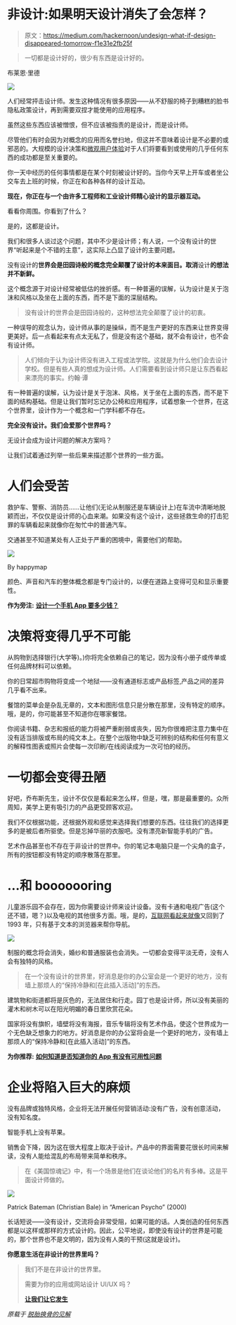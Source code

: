 # 非设计:如果明天设计消失了会怎样？

> 原文：<https://medium.com/hackernoon/undesign-what-if-design-disappeared-tomorrow-f1e31e2fb25f>

> 一切都是设计好的，很少有东西是设计好的。

布莱恩·里德

![](img/366111a853b72c91dd26758bbc83261c.png)

人们经常抨击设计师。发生这种情况有很多原因——从不舒服的椅子到糟糕的脸书隐私政策设计，再到需要双捏才能使用的应用程序。

虽然这些东西应该被憎恨，但不应该被指责的是设计，而是设计师。

尽管他们有时会因为对概念的应用而名誉扫地，但这并不意味着设计是不必要的或邪恶的。大规模的设计决策和[微观用户体验](https://reinvently.com/blog/micro-ux-explained-8-examples/)对于人们将要看到或使用的几乎任何东西的成功都是至关重要的。

你一天中经历的任何事情都是在某个时刻被设计好的。当你今天早上开车或者坐公交车去上班的时候，你正在和各种各样的设计互动。

**现在，你正在与一个由许多工程师和工业设计师精心设计的显示器互动。**

看看你周围。你看到了什么？

是的，这都是设计。

我们和很多人谈过这个问题，其中不少是设计师；有人说，一个没有设计的世界“听起来是个不错的主意”，这实际上凸显了设计的主要问题。

没有设计的**世界会是田园诗般的概念完全颠覆了设计的本来面目。取消**设计**的想法并不新鲜。**

这个概念源于对设计经常被低估的挫折感。有一种普遍的误解，认为设计是关于泡沫和风格以及坐在上面的东西，而不是下面的深层结构。

> 没有设计的世界会是田园诗般的，这种想法完全颠覆了设计的初衷。

一种误导的观念认为，设计师从事的是操纵，而不是生产更好的东西来让世界变得更美好。后一点看起来有点太无私了，但是没有这个基础，就不会有设计，也不会有设计师。

> 人们倾向于认为设计师没有进入工程或法学院。这就是为什么他们会去设计学校。但是有些人真的想成为设计师。人们需要看到设计师只是让东西看起来漂亮的事实。约翰·谭

有一种普遍的误解，认为设计是关于泡沫、风格，关于坐在上面的东西，而不是下面的结构基础。但是让我们暂时忘记办公椅和应用程序，试着想象一个世界，在这个世界里，设计作为一个概念和一门学科都不存在。

**完全没有设计。我们会爱那个世界吗？**

无设计会成为设计问题的解决方案吗？

让我们试着通过列举一些后果来描述那个世界的一些方面。

# 人们会受苦

救护车、警察、消防员……让他们(无论从制服还是车辆设计上)在车流中清晰地脱颖而出，不仅仅是设计师的心血来潮。如果没有这个设计，这些拯救生命的打击犯罪的车辆看起来就像你在匆忙中的普通汽车。

交通甚至不知道某处有人正处于严重的困境中，需要他们的帮助。

![](img/9bd14bb2ebc65bb61391b578477e449c.png)

By happymap

颜色、声音和汽车的整体概念都是专门设计的，以便在道路上变得可见和显示重要性。

**作为旁注:** [**设计一个手机 App 要多少钱？**](https://reinvently.com/blog/how-much-it-costs-to-design-a-mobile-app/)

# 决策将变得几乎不可能

从购物到选择银行(大学等)。)你将完全依赖自己的笔记，因为没有小册子或传单或任何品牌材料可以依赖。

你的日常超市购物将变成一个地狱——没有通道标志或产品标签,产品之间的差异几乎看不出来。

餐馆的菜单会是杂乱无章的，文本和图形信息只是分散在那里，没有特定的顺序。哦，是的，你可能甚至不知道你在哪家餐馆。

你阅读书籍、杂志和报纸的能力将被严重削弱或丧失，因为你很难把注意力集中在没有适当排版或布局的纯文本上。在整个出版物中缺乏可辨别的结构和任何有意义的解释性图表或照片会使每一次印刷/在线阅读成为一次可怕的经历。

# 一切都会变得丑陋

好吧，乔布斯先生，设计不仅仅是看起来怎么样，但是，嘿，那是最重要的。众所周知，美学上更有吸引力的产品更受顾客欢迎。

我们不仅根据功能，还根据外观和感觉来选择我们想要的东西。往往我们的选择更多的是被后者所驱使。但是忘掉华丽的衣服吧。没有漂亮新智能手机的广告。

艺术作品甚至也不存在于非设计的世界中。你的笔记本电脑只是一个尖角的盒子，所有的按钮都没有特定的顺序散落在那里。

# …和 booooooring

儿童游乐园不会存在，因为你需要设计师来设计设备。没有卡通和电视广告(这个还不错，嗯？)以及电视的其他很多方面。哦，是的，[互联网看起来就像](https://twitter.com/search?f=realtime&q=%23webdesign%20%23flashback%20%23Friday&src=typd)又回到了 1993 年，只有基于文本的浏览器来帮你导航。

![](img/0c8b9e6bb1f4a03c9d0b65f2b7ac095e.png)

制服的概念将会消失，婚纱和普通服装也会消失。一切都会变得平淡无奇，没有人会有独特的风格。

> 在一个没有设计的世界里，好消息是你的办公室会是一个更好的地方，没有墙上那烦人的“保持冷静和[在此插入活动]”的东西。

建筑物和街道都将是灰色的，无法居住和行走。园丁也是设计师，所以没有美丽的灌木和树木可以在阳光明媚的春日里欣赏花朵。

国家将没有旗帜，墙壁将没有海报，音乐专辑将没有艺术作品，使这个世界成为一个无色缺乏想象力的地方。好消息是你的办公室将会是一个更好的地方，没有墙上那烦人的“保持冷静和[在此插入活动]”的东西。

**为你推荐:** [**如何知道是否知道你的 App 有没有可用性问题**](https://reinvently.com/blog/how-to-detect-app-usability-issues/)

# 企业将陷入巨大的麻烦

没有品牌或独特风格，企业将无法开展任何营销活动:没有广告，没有创意活动，没有知名度。

智能手机上没有苹果。

销售会下降，因为这在很大程度上取决于设计。产品中的界面需要花很长时间来解读，没有人能给混乱的布局带来简单和秩序。

> 在《美国惊魂记》中，有一个场景是他们在谈论他们的名片有多棒。这是平面设计师做的。

![](img/37f64101d83f3908e3c4039438055c0b.png)

Patrick Bateman (Christian Bale) in “American Psycho” (2000)

长话短说——没有设计，交流将会非常受阻，如果可能的话。人类创造的任何东西都是以这样或那样的方式设计的。因此，公平地说，即使没有设计的世界是可能的，那个世界也不是文明的，因为没有人类的干预(这就是设计)。

**你愿意生活在非设计的世界里吗？**

> 我们不是在非设计的世界里。
> 
> 需要为你的应用或网站设计 UI/UX 吗？
> 
> [**让我们让它发生**](https://reinvently.com/ui-ux-design/)

*原载于* [*脱胎换骨的见解*](https://reinvently.com/blog/)